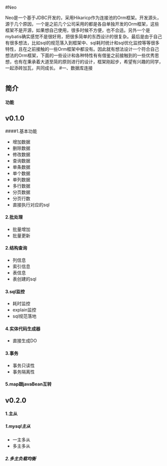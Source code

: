 
#Neo

Neo是一个基于JDBC开发的，采用Hikaricp作为连接池的Orm框架。开发源头，源于几个原因，一个是之前几个公司采用的都是各自单独开发的Orm框架，这些框架不是开源，如果想自己使用，很多时候不方便，也不合适。另外一个是mybatis确实感觉不是很好用，把很多简单的东西设计的很复杂。最后是由于自己有很多想法，比如sql的规范落入到框架中、sql耗时统计和sql优化监控等等很多特性，且在之前接触的一些Orm框架中都没有。因此就有想法设计一个符合自己想法的Orm框架，下面的一些设计和各种特性有有借鉴之前接触到的一些优秀思想，也有在秉承着大道至简的原则进行的设计，框架刚起步，希望有兴趣的同学，一起添砖加瓦，共同成长。
#一、数据库连接
#











## 简介
#### 功能
## v0.1.0
####1.基本功能
   - 增加数据
   - 删除数据
   - 修改数据
   - 查询数据
   - 单条数据
   - 单个数据
   - 单列数据
   - 多行数据
   - 分页数据
   - 分页行数
   - 直接执行对应的sql
   
#### 2.批处理
- 批量增加
- 批量更新

#### 2.结构查询
- 列信息
- 索引信息
- 表信息
- 表创建的sql

#### 3.sql监控
- 耗时监控
- explain监控
- sql规范落地

#### 4.实体代码生成器
- 直接生成DO

#### 3.事务
- 事务只读性
- 事务隔离性

#### 5.map跟javaBean互转

## v0.2.0
#### 1.主从
##### 1.mysql主从
- 一主多从
- 多主多从
##### 2.多主负载均衡